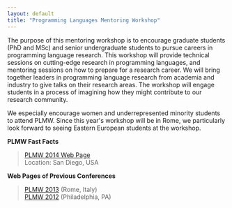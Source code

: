 ```yaml
---
layout: default
title: "Programming Languages Mentoring Workshop"
---
```

The purpose of this mentoring workshop is to encourage graduate students (PhD and MSc) and senior undergraduate students to pursue careers in programming language research. This workshop will provide technical sessions on cutting-edge research in programming languages, and mentoring sessions on how to prepare for a research career. We will bring together leaders in programming language research from academia and industry to give talks on their research areas. The workshop will engage students in a process of imagining how they might contribute to our research community.

We especially encourage women and underrepresented minority students to attend PLMW. Since this year's workshop will be in Rome, we particularly look forward to seeing Eastern European students at the workshop.

**PLMW Fast Facts**
> [PLMW 2014 Web Page](http://plmw2014.inria.fr/)  
> Location: San Diego, USA  


**Web Pages of Previous Conferences**  
> [PLMW 2013](http://www.doc.ic.ac.uk/~gds/PLMW/) (Rome, Italy)  
> [PLMW 2012](http://www.seas.upenn.edu/~sweirich/plmw12/) (Philadelphia, PA)  
